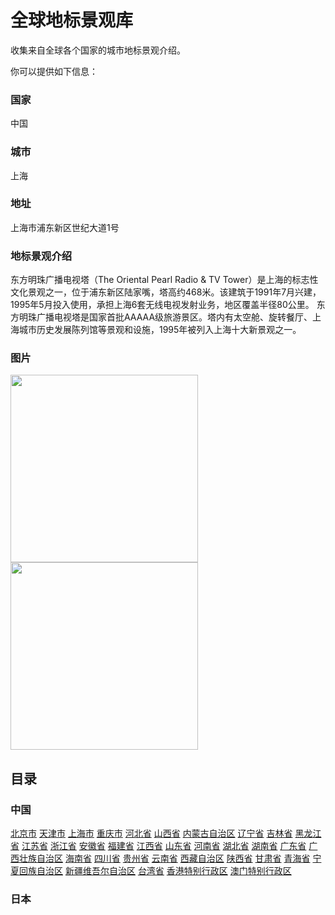# 全球地标景观库

收集来自全球各个国家的城市地标景观介绍。

你可以提供如下信息：
### 国家
中国
### 城市
上海
### 地址
上海市浦东新区世纪大道1号
### 地标景观介绍
东方明珠广播电视塔（The Oriental Pearl Radio & TV Tower）是上海的标志性文化景观之一，位于浦东新区陆家嘴，塔高约468米。该建筑于1991年7月兴建，1995年5月投入使用，承担上海6套无线电视发射业务，地区覆盖半径80公里。
东方明珠广播电视塔是国家首批AAAAA级旅游景区。塔内有太空舱、旋转餐厅、上海城市历史发展陈列馆等景观和设施，1995年被列入上海十大新景观之一。
### 图片
<img src="https://youimg1.c-ctrip.com/target/100m0r000000gxn7bBBAB.jpg" width = "300" height = "300"  /> <img src="https://img.pconline.com.cn/images/upload/upc/tx/photoblog/1010/28/c3/5669719_5669719_1288243666625_mthumb.jpg" width = "300" height = "300"  />


## 目录
### 中国
[北京市](#)  [天津市](#)  [上海市](#)  [重庆市](#)  [河北省](#) [山西省](#) [内蒙古自治区](#) [辽宁省](#) [吉林省](#) [黑龙江省](#) [江苏省](#) [浙江省](#) [安徽省](#) [福建省](#) [江西省](#) [山东省](#) [河南省](#) [湖北省](#) [湖南省](#) [广东省](#) [广西壮族自治区](#) [海南省](#) [四川省](#) [贵州省](#) [云南省](#) [西藏自治区](#) [陕西省](#) [甘肃省](#) [青海省](#) [宁夏回族自治区](#) [新疆维吾尔自治区](#) [台湾省](#) [香港特别行政区](#)  [澳门特别行政区](#) 

### 日本
